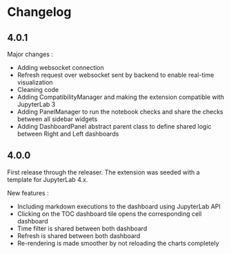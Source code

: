 # Changelog

<!-- <START NEW CHANGELOG ENTRY> -->

## 4.0.1

Major changes :

- Adding websocket connection
- Refresh request over websocket sent by backend to enable real-time visualization
- Cleaning code
- Adding CompatibilityManager and making the extension compatible with JupyterLab 3
- Adding PanelManager to run the notebook checks and share the checks between all sidebar widgets
- Adding DashboardPanel abstract parent class to define shared logic between Right and Left dashboards

<!-- <END NEW CHANGELOG ENTRY> -->

## 4.0.0

First release through the releaser. The extension was seeded with a template for JupyterLab 4.x.

New features :

- Including markdown executions to the dashboard using JupyterLab API
- Clicking on the TOC dashboard tile opens the corresponding cell dashboard
- Time filter is shared between both dashboard
- Refresh is shared between both dashboard
- Re-rendering is made smoother by not reloading the charts completely
